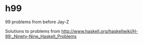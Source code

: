 h99
===

99 problems from before Jay-Z

Solutions to problems from http://www.haskell.org/haskellwiki/H-99:_Ninety-Nine_Haskell_Problems
